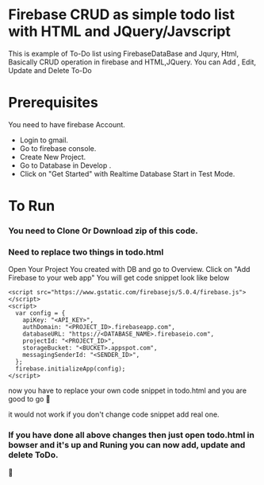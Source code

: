 # Firebase CRUD as simple todo list with HTML and JQuery/Javscript

This is example of To-Do list using FirebaseDataBase and Jqury, Html, Basically CRUD operation in firebase and HTML,JQuery. You can Add , Edit, Update and Delete To-Do

# Prerequisites

You need to have firebase Account.
* Login to gmail.
* Go to firebase console.
* Create New Project.
* Go to Database in Develop .
* Click on "Get Started" with Realtime Database Start in Test Mode.

# To Run
 
### You need to Clone Or Download zip of this code.

### Need to replace two things in todo.html

Open Your Project You created with DB and go to Overview. Click on "Add Firebase to your web app" You will get code snippet look like below

```
<script src="https://www.gstatic.com/firebasejs/5.0.4/firebase.js"></script>
<script>
  var config = {
    apiKey: "<API_KEY>",
    authDomain: "<PROJECT_ID>.firebaseapp.com",
    databaseURL: "https://<DATABASE_NAME>.firebaseio.com",
    projectId: "<PROJECT_ID>",
    storageBucket: "<BUCKET>.appspot.com",
    messagingSenderId: "<SENDER_ID>",
  };
  firebase.initializeApp(config);
</script>
```
now you have to replace your own code snippet in todo.html and you are good to go :tada:

it would not work if you don't change code snippet add real one.

### If you have done all above changes then just open todo.html in bowser and it's up and Runing you can now add, update and delete ToDo.

:star2:

